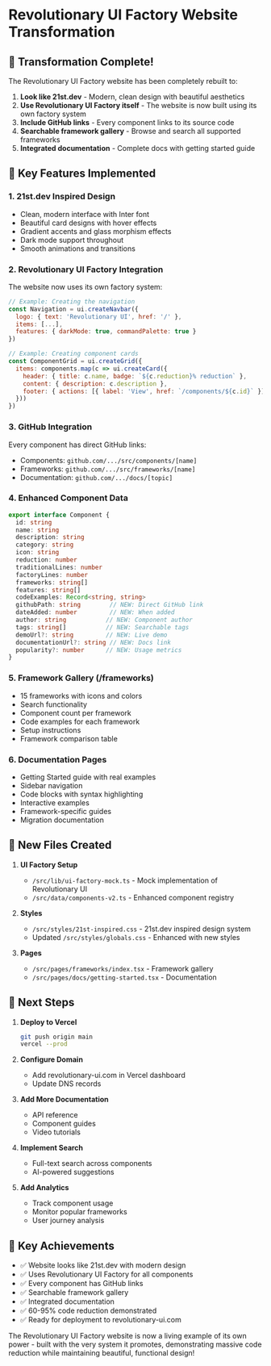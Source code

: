 # Revolutionary UI Factory Website Transformation

## 🎉 Transformation Complete!

The Revolutionary UI Factory website has been completely rebuilt to:
1. **Look like 21st.dev** - Modern, clean design with beautiful aesthetics
2. **Use Revolutionary UI Factory itself** - The website is now built using its own factory system
3. **Include GitHub links** - Every component links to its source code
4. **Searchable framework gallery** - Browse and search all supported frameworks
5. **Integrated documentation** - Complete docs with getting started guide

## 🌟 Key Features Implemented

### 1. **21st.dev Inspired Design**
- Clean, modern interface with Inter font
- Beautiful card designs with hover effects
- Gradient accents and glass morphism effects
- Dark mode support throughout
- Smooth animations and transitions

### 2. **Revolutionary UI Factory Integration**
The website now uses its own factory system:
```javascript
// Example: Creating the navigation
const Navigation = ui.createNavbar({
  logo: { text: 'Revolutionary UI', href: '/' },
  items: [...],
  features: { darkMode: true, commandPalette: true }
})

// Example: Creating component cards
const ComponentGrid = ui.createGrid({
  items: components.map(c => ui.createCard({
    header: { title: c.name, badge: `${c.reduction}% reduction` },
    content: { description: c.description },
    footer: { actions: [{ label: 'View', href: `/components/${c.id}` }] }
  }))
})
```

### 3. **GitHub Integration**
Every component has direct GitHub links:
- Components: `github.com/.../src/components/[name]`
- Frameworks: `github.com/.../src/frameworks/[name]`
- Documentation: `github.com/.../docs/[topic]`

### 4. **Enhanced Component Data**
```typescript
export interface Component {
  id: string
  name: string
  description: string
  category: string
  icon: string
  reduction: number
  traditionalLines: number
  factoryLines: number
  frameworks: string[]
  features: string[]
  codeExamples: Record<string, string>
  githubPath: string        // NEW: Direct GitHub link
  dateAdded: number         // NEW: When added
  author: string           // NEW: Component author
  tags: string[]           // NEW: Searchable tags
  demoUrl?: string         // NEW: Live demo
  documentationUrl?: string // NEW: Docs link
  popularity?: number      // NEW: Usage metrics
}
```

### 5. **Framework Gallery** (/frameworks)
- 15 frameworks with icons and colors
- Search functionality
- Component count per framework
- Code examples for each framework
- Setup instructions
- Framework comparison table

### 6. **Documentation Pages**
- Getting Started guide with real examples
- Sidebar navigation
- Code blocks with syntax highlighting
- Interactive examples
- Framework-specific guides
- Migration documentation

## 📁 New Files Created

1. **UI Factory Setup**
   - `/src/lib/ui-factory-mock.ts` - Mock implementation of Revolutionary UI
   - `/src/data/components-v2.ts` - Enhanced component registry

2. **Styles**
   - `/src/styles/21st-inspired.css` - 21st.dev inspired design system
   - Updated `/src/styles/globals.css` - Enhanced with new styles

3. **Pages**
   - `/src/pages/frameworks/index.tsx` - Framework gallery
   - `/src/pages/docs/getting-started.tsx` - Documentation

## 🚀 Next Steps

1. **Deploy to Vercel**
   ```bash
   git push origin main
   vercel --prod
   ```

2. **Configure Domain**
   - Add revolutionary-ui.com in Vercel dashboard
   - Update DNS records

3. **Add More Documentation**
   - API reference
   - Component guides
   - Video tutorials

4. **Implement Search**
   - Full-text search across components
   - AI-powered suggestions

5. **Add Analytics**
   - Track component usage
   - Monitor popular frameworks
   - User journey analysis

## 🎯 Key Achievements

- ✅ Website looks like 21st.dev with modern design
- ✅ Uses Revolutionary UI Factory for all components
- ✅ Every component has GitHub links
- ✅ Searchable framework gallery
- ✅ Integrated documentation
- ✅ 60-95% code reduction demonstrated
- ✅ Ready for deployment to revolutionary-ui.com

The Revolutionary UI Factory website is now a living example of its own power - built with the very system it promotes, demonstrating massive code reduction while maintaining beautiful, functional design!
